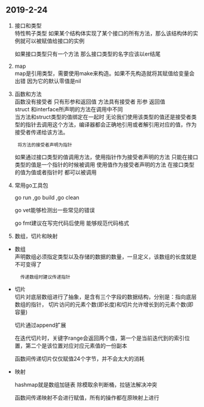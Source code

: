 ## 2019-2-24
1. 接口和类型    
    特性鸭子类型 如果某个结构体实现了某个接口的所有方法，那么该结构体的实例就可以被赋值给接口的实例
    
    如果接口类型只有一个方法 那么接口类型的名字应该以er结尾
2. map  
    map是引用类型，需要使用make来构造。如果不先构造就将其赋值给变量会出错 因为它的默认零值是nil
    
3. 函数和方法    
    函数没有接受者 只有形参和返回值 方法具有接受者 形参 返回值  
    struct 和interface所声明的方法在调用中不同   
    当方法和struct类型的值绑定在一起时 无论我们使用该类型的值还是接受者类型的指针去调用这个方法，编译器都会正确地引用或者解引用对应的值，作为接受者传递给该方法。
    
        将方法的接受者声明为指针
    如果通过接口类型的值调用方法，使用指针作为接受者声明的方法 只能在接口类型的值是一个指针的时候被调用
    使用值作为接受者声明的方法 在接口类型的值为值或者指针时 都可以被调用

4. 常用go工具包

    go run ,go build ,go clean
    
    go vet能够检测出一些常见的错误
    
    go fmt建议在写完代码后使用 能够规范代码格式

5. 数组，切片和映射
- 数组<br>
    声明数组必须指定类型以及存储的数据的数量，一旦定义，该数组的长度就是不可变得了
   
        传递数组时建议传递指针
        
- 切片<br>
    切片对底层数组进行了抽象，是含有三个字段的数据结构，分别是：指向底层数组的指针，
    切片访问的元素个数(即长度)和切片允许增长到的元素个数(即容量)
    
    切片通过append扩展
    
    在迭代切片时，关键字range会返回两个值，第一个是当前迭代到的索引位置，第二个是该位置对应对应元素值的一份副本
    
    函数间传递切片仅仅赋值24个字节，并不会太大的消耗

- 映射

    hashmap就是数组加链表 除模取余判断桶，拉链法解决冲突
    
    函数间传递映射不会进行赋值，所有的操作都在原映射上进行
    
    
    